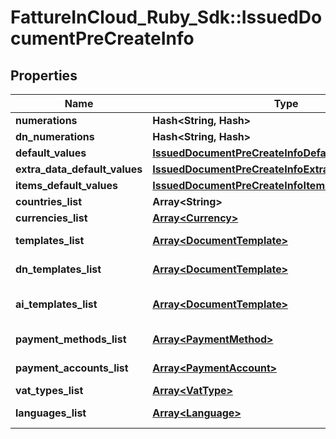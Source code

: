 # FattureInCloud_Ruby_Sdk::IssuedDocumentPreCreateInfo

## Properties

| Name | Type | Description | Notes |
| ---- | ---- | ----------- | ----- |
| **numerations** | **Hash&lt;String, Hash&gt;** |  | [optional] |
| **dn_numerations** | **Hash&lt;String, Hash&gt;** |  | [optional] |
| **default_values** | [**IssuedDocumentPreCreateInfoDefaultValues**](IssuedDocumentPreCreateInfoDefaultValues.md) |  | [optional] |
| **extra_data_default_values** | [**IssuedDocumentPreCreateInfoExtraDataDefaultValues**](IssuedDocumentPreCreateInfoExtraDataDefaultValues.md) |  | [optional] |
| **items_default_values** | [**IssuedDocumentPreCreateInfoItemsDefaultValues**](IssuedDocumentPreCreateInfoItemsDefaultValues.md) |  | [optional] |
| **countries_list** | **Array&lt;String&gt;** | Countries list. | [optional] |
| **currencies_list** | [**Array&lt;Currency&gt;**](Currency.md) | Currencies list. | [optional] |
| **templates_list** | [**Array&lt;DocumentTemplate&gt;**](DocumentTemplate.md) | Document templates list. | [optional] |
| **dn_templates_list** | [**Array&lt;DocumentTemplate&gt;**](DocumentTemplate.md) | Delivery note templates list. | [optional] |
| **ai_templates_list** | [**Array&lt;DocumentTemplate&gt;**](DocumentTemplate.md) | Accompanying invoice templates list. | [optional] |
| **payment_methods_list** | [**Array&lt;PaymentMethod&gt;**](PaymentMethod.md) | Payment methods list. | [optional] |
| **payment_accounts_list** | [**Array&lt;PaymentAccount&gt;**](PaymentAccount.md) | Payment accounts list. | [optional] |
| **vat_types_list** | [**Array&lt;VatType&gt;**](VatType.md) | Vat types list. | [optional] |
| **languages_list** | [**Array&lt;Language&gt;**](Language.md) | Languages list. | [optional] |

